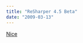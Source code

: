 ```yaml
---
title: "ReSharper 4.5 Beta"
date: "2009-03-13"
---
```


[Nice](http://www.jetbrains.com/resharper/beta.html)

